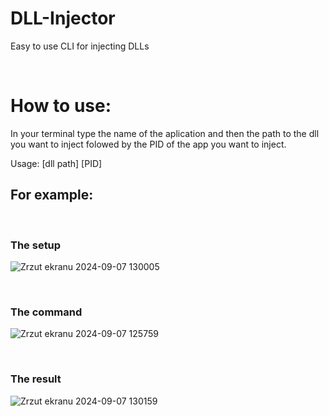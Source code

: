 # DLL-Injector
Easy to use CLI for injecting DLLs

<br>

# How to use:
In your terminal type the name of the aplication and then the path to the dll you want to inject folowed by the PID of the app you want to inject.

Usage: [dll path] [PID]

<h2>For example:</h2>

<br>

<h3>The setup</h3>

![Zrzut ekranu 2024-09-07 130005](https://github.com/user-attachments/assets/6e62f043-8506-4f22-900d-ff095da09171)

<br>

<h3>The command</h3>

![Zrzut ekranu 2024-09-07 125759](https://github.com/user-attachments/assets/fce34648-f64e-4ace-b0d0-b4392c599744)

<br>

<h3>The result</h3>

![Zrzut ekranu 2024-09-07 130159](https://github.com/user-attachments/assets/1d208c0a-dea9-48b7-b1db-6c176f48a91b)
